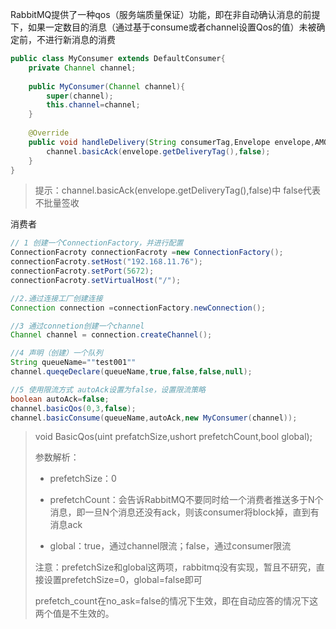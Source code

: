 RabbitMQ提供了一种qos（服务端质量保证）功能，即在非自动确认消息的前提下，如果一定数目的消息（通过基于consume或者channel设置Qos的值）未被确定前，不进行新消息的消费



```java
public class MyConsumer extends DefaultConsumer{
    private Channel channel;
    
    public MyConsumer(Channel channel){
        super(channel);
        this.channel=channel;
    }
    
    @Override
    public void handleDelivery(String consumerTag,Envelope envelope,AMQP.BasicProperties properties,byte[] body) throws IOException{
        channel.basicAck(envelope.getDeliveryTag(),false);
    }
}
```

> 提示：channel.basicAck(envelope.getDeliveryTag(),false)中 false代表不批量签收



消费者

```java
// 1 创建一个ConnectionFactory，并进行配置
ConnectionFacroty connectionFacroty =new ConnectionFactory();
connectionFacroty.setHost("192.168.11.76");
connectionFacroty.setPort(5672);
connectionFacroty.setVirtualHost("/");

//2.通过连接工厂创建连接
Connection connection =connectionFactory.newConnection();

//3 通过connetion创建一个channel
Channel channel = connection.createChannel();

//4 声明（创建）一个队列
String queueName=""test001""
channel.queqeDeclare(queueName,true,false,false,null);

//5 使用限流方式 autoAck设置为false，设置限流策略
boolean autoAck=false;
channel.basicQos(0,3,false);
channel.basicConsume(queueName,autoAck,new MyConsumer(channel));
```

> void BasicQos(uint prefatchSize,ushort prefetchCount,bool global);
>
> 参数解析：
>
> - prefetchSize：0
>
> - prefetchCount：会告诉RabbitMQ不要同时给一个消费者推送多于N个消息，即一旦N个消息还没有ack，则该consumer将block掉，直到有消息ack
>
> - global：true，通过channel限流；false，通过consumer限流
>
> 注意：prefetchSize和global这两项，rabbitmq没有实现，暂且不研究，直接设置prefetchSize=0，global=false即可
>
> prefetch_count在no_ask=false的情况下生效，即在自动应答的情况下这两个值是不生效的。